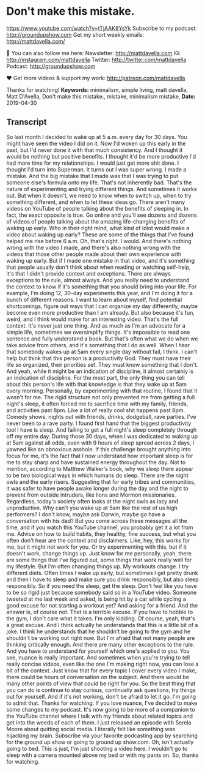 # Don't make this mistake.
https://www.youtube.com/watch?v=tTjAAK8YsYk
Subscribe to my podcast:  http://groundupshow.com
Get my short weekly emails:  http://mattdavella.com/

💯 You can also follow me here:
Newsletter:  http://mattdavella.com
IG:  http://instagram.com/mattdavella
Twitter:  http://twitter.com/mattdavella
Podcast:  http://groundupshow.com

❤️ Get more videos & support my work:
http://patreon.com/mattdavella

Thanks for watching!
**Keywords:** minimalism, simple living, matt davella, Matt D'Avella, Don't make this mistake., mistake, minimalism mistake, 
**Date:** 2019-04-30

## Transcript
 So last month I decided to wake up at 5 a.m. every day for 30 days. You might have seen the video I did on it. Now I'd woken up this early in the past, but I'd never done it with that much consistency. And I thought it would be nothing but positive benefits. I thought it'd be more productive I'd had more time for my relationships. I would just get more shit done. I thought I'd turn into Superman. It turns out I was super wrong. I made a mistake. And the big mistake that I made was that I was trying to put someone else's formula onto my life. That's not inherently bad. That's the nature of experimenting and trying different things. And sometimes it works out. But when it doesn't, we need to know when to switch up, when to try something different, and when to let these ideas go. There aren't many videos on YouTube of people talking about the benefits of sleeping in. In fact, the exact opposite is true. Go online and you'll see dozens and dozens of videos of people talking about the amazing life-changing benefits of waking up early. Who in their right mind, what kind of idiot would make a video about waking up early? These are some of the things that I've found helped me rise before 6 a.m. Oh, that's right. I would. And there's nothing wrong with the video I made, and there's also nothing wrong with the videos that those other people made about their own experience with waking up early. But if I made one mistake in that video, and it's something that people usually don't think about when reading or watching self-help, it's that I didn't provide context and exceptions. There are always exceptions to the rule, almost always. And you really need to understand the context to know if it's something that you should bring into your life. For example, I'm doing 12, 30-day experiments this year, and I'm doing it for a bunch of different reasons. I want to learn about myself, find potential shortcomings, figure out ways that I can organize my day differently, maybe become even more productive than I am already. But also because it's fun, weird, and I think would make for an interesting video. That's the full context. It's never just one thing. And as much as I'm an advocate for a simple life, sometimes we oversimplify things. It's impossible to read one sentence and fully understand a book. But that's often what we do when we take advice from others, and it's something that I do as well. When I hear that somebody wakes up at 5am every single day without fail, I think. I can't help but think that this person is a productivity God. They must have their life so organized, their priorities set. They must know something that I don't. And yeah, while it might be an indication of discipline, it almost certainly is an indication of discipline. For the most part, the only thing you can tell about this person's life with that knowledge is that they wake up at 5am every morning. Personally, by experimenting with that routine, I found that it wasn't for me. The rigid structure not only prevented me from getting a full night's sleep, it often forced me to sacrifice time with my family, friends, and activities past 8pm. Like a lot of really cool shit happens past 8pm. Comedy shows, nights out with friends, drinks, dodgeball, rave parties. I've never been to a rave party. I found first hand that the biggest productivity tool I have is sleep. And failing to get a full night's sleep completely through off my entire day. During those 30 days, when I was dedicated to waking up at 5am against all odds, even with 9 hours of sleep spread across 2 days, I yawned like an obnoxious asshole. If this challenge brought anything into focus for me, it's the fact that I now understand how important sleep is for me to stay sharp and have sustained energy throughout the day. Not to mention, according to Matthew Walker's book, why we sleep there appear to be two biological ways in which humans do sleep. There are the night owls and the early risers. Suggesting that for early tribes and communities, it was safer to have people awake longer during the day and the night to prevent from outside intruders, like lions and Mormon missionaries. Regardless, today's society often looks at the night owls as lazy and unproductive. Why can't you wake up at 5am like the rest of us high performers? I don't know, maybe ask Darwin, maybe go have a conversation with his dad? But you come across these messages all the time, and if you watch this YouTube channel, you probably get it a lot from me. Advice on how to build habits, they healthy, fine success, but what you often don't hear are the context and disclaimers. Like, hey, this works for me, but it might not work for you. Or try experimenting with this, but if it doesn't work, change things up. Just know for me personally, yeah, there are some things that I've figured out, some things that work really well for my lifestyle. But I'm often changing things up. My workouts change. I try different diets. Often times I wake up early, but sometimes I get pretty drunk and then I have to sleep and make sure you drink responsibly, but also sleep responsibly. So if you need the sleep, get the sleep. Don't feel like you have to be so rigid just because somebody said so in a YouTube video. Someone tweeted at me last week and asked, is being hit by a car while cycling a good excuse for not starting a workout yet? And asking for a friend. And the answer is, of course not. That is a terrible excuse. If you have to hobble to the gym, I don't care what it takes. I'm only kidding. Of course, yeah, that's a great excuse. And I think actually he understands that this is a little bit of a joke. I think he understands that he shouldn't be going to the gym and he shouldn't be working out right now. But I'm afraid that not many people are thinking critically enough. And there are many other exceptions to the rule. And you have to understand for yourself which one's applied to you. You see, nuance is really important. And sometimes when you're trying to tell really concise videos, even like the one I'm making right now, you can lose a bit of the context. Just know that for every topic I cover every video I make, there could be hours of conversation on the subject. And there would be many other points of view that could be right for you. So the best thing that you can do is continue to stay curious, continually ask questions, try things out for yourself. And if it's not working, don't be afraid to let it go. I'm going to admit that. Thanks for watching. If you love nuance, I've decided to make some changes to my podcast. It's now going to be more of a companion to the YouTube channel where I talk with my friends about related topics and get into the weeds of each of them. I just released an episode with Serela Moore about quitting social media. I literally felt like something was hijacking my brain. Subscribe via your favorite podcasting app by searching for the ground up show or going to ground up show.com. Oh, isn't actually going to bed. This is just, I'm just shooting a video here. I wouldn't go to sleep with a camera mounted above my bed or with my pants on. So, thanks for watching.
